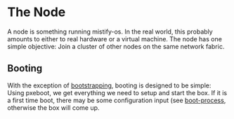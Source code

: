 # The Node
A node is something running mistify-os. In the real world, this probably amounts to either to real hardware or a virtual machine. The node has one simple objective: Join a cluster of other nodes on the same network fabric.

## Booting
With the exception of [bootstrapping](../bootstrapping), booting is designed to be simple: Using pxeboot, we get everything we need to setup and start the box. If it is a first time boot, there may be some configuration input (see [boot-process](../boot-process), otherwise the box will come up.
